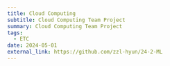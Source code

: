```yaml
---
title: Cloud Computing
subtitle: Cloud Computing Team Project
summary: Cloud Computing Team Project
tags:
  - ETC
date: 2024-05-01
external_link: https://github.com/zzl-hyun/24-2-ML
---
```


